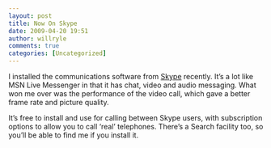 ```yaml
---
layout: post
title: Now On Skype
date: 2009-04-20 19:51
author: willryle
comments: true
categories: [Uncategorized]
---
```

<div id="msgcns!6DC4413C2DF787C8!233" class="bvMsg"><p>I installed the communications software from <a href="http://www.skype.com" target="_blank">Skype</a> recently. It’s a lot like MSN Live Messenger in that it has chat, video and audio messaging. What won me over was the performance of the video call, which gave a better frame rate and picture quality. <p>It’s free to install and use for calling between Skype users, with subscription options to allow you to call ‘real’ telephones. There’s a Search facility too, so you’ll be able to find me if you install it.  </div>
